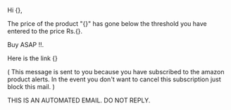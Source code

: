 Hi {},

The price of the product 
"{}" 
has gone below the threshold you have entered to the price Rs.{}.


Buy ASAP !!.

Here is the link {}

( This message is sent to you because you have subscribed to the amazon product alerts.
In the event you don't want to cancel this subscription just block this mail. )

THIS IS AN AUTOMATED EMAIL. DO NOT REPLY.